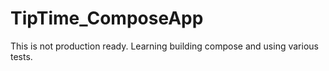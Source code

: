 # TipTime_ComposeApp 
This is not production ready.
Learning building compose and using various tests.
